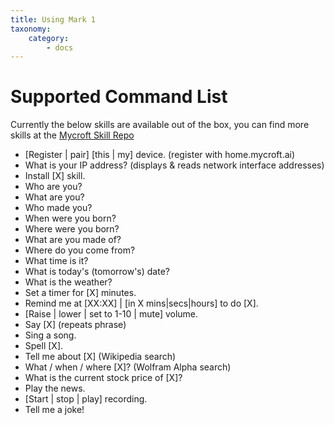 ```yaml
---
title: Using Mark 1
taxonomy:
    category:
        - docs
---
```


# Supported Command List
Currently the below skills are available out of the box, you can find more skills at the
[Mycroft Skill Repo](https://github.com/MycroftAI/mycroft-skills)

- [Register | pair] [this | my] device. (register with home.mycroft.ai)
- What is your IP address? (displays & reads network interface addresses)
- Install [X] skill.
- Who are you?
- What are you?
- Who made you?
- When were you born?
- Where were you born?
- What are you made of?
- Where do you come from?
- What time is it?
- What is today's (tomorrow's) date?
- What is the weather?
- Set a timer for [X] minutes.
- Remind me at [XX:XX] | [in X mins|secs|hours] to do [X].
- [Raise | lower | set to 1-10 | mute] volume.
- Say [X] (repeats phrase)
- Sing a song.
- Spell [X].
- Tell me about [X] (Wikipedia search)
- What / when / where [X]? (Wolfram Alpha search)
- What is the current stock price of [X]?
- Play the news.
- [Start | stop | play] recording.
- Tell me a joke!
